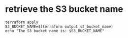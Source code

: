 # retrieve the S3 bucket name

```commandline
terraform apply
S3_BUCKET_NAME=$(terraform output s3_bucket_name)
echo "The S3 bucket name is: $S3_BUCKET_NAME"
```